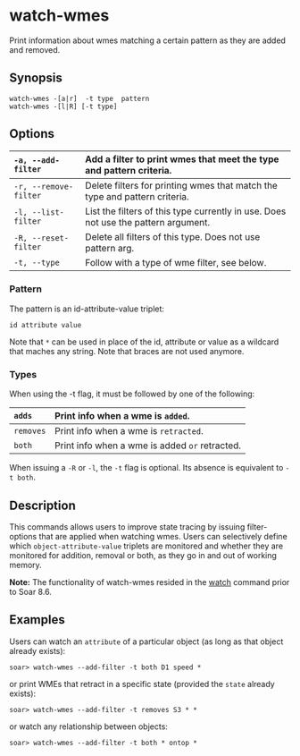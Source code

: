 # watch-wmes #

Print information about wmes matching a certain pattern as they are added and
removed.

## Synopsis ##

```
watch-wmes -[a|r]  -t type  pattern
watch-wmes -[l|R] [-t type]
```

## Options ##

| `-a, --add-filter` | Add a filter to print wmes that meet the type and pattern criteria. |
|:-------------------|:--------------------------------------------------------------------|
| `-r, --remove-filter` | Delete filters for printing wmes that match the type and pattern criteria. |
| `-l, --list-filter` | List the filters of this type currently in use. Does not use the pattern argument. |
| `-R, --reset-filter` | Delete all filters of this type. Does not use pattern arg.          |
| `-t, --type`       | Follow with a type of wme filter, see below.                        |

### Pattern ###

The pattern is an id-attribute-value triplet:

```
id attribute value
```

Note that `*` can be used in place of the id, attribute or value as a wildcard
that maches any string. Note that braces are not used anymore.

### Types ###

When using the -t flag, it must be followed by one of the following:

| `adds` | Print info when a wme is `added`. |
|:-------|:----------------------------------|
| `removes` | Print info when a wme is `retracted`. |
| `both` | Print info when a wme is added `or` retracted. |

When issuing a `-R` or `-l`, the `-t` flag is optional. Its absence is
equivalent to `-t both`.

## Description ##

This commands allows users to improve state tracing by issuing filter-options
that are applied when watching wmes. Users can selectively define which
`object-attribute-value` triplets are monitored and whether they are monitored
for addition, removal or both, as they go in and out of working memory.

**Note:** The functionality of watch-wmes resided in the
[watch](cmd_watch.md) command prior to Soar 8.6.

## Examples ##

Users can watch an `attribute` of a particular object (as long as that object
already exists):

```
soar> watch-wmes --add-filter -t both D1 speed *
```

or print WMEs that retract in a specific state (provided the `state` already
exists):

```
soar> watch-wmes --add-filter -t removes S3 * *
```

or watch any relationship between objects:

```
soar> watch-wmes --add-filter -t both * ontop *
```